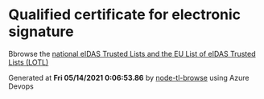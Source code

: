 # Qualified certificate for electronic signature 
 Bbrowse the [national eIDAS Trusted Lists and the EU List of eIDAS Trusted Lists (LOTL)](https://webgate.ec.europa.eu/tl-browser/#/) 
 
 
Generated at **Fri 05/14/2021  0:06:53.86** by [node-tl-browse](https://github.com/ymedlop/node-tl-browser) using Azure Devops 
